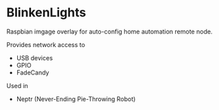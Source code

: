 # BlinkenLights 

Raspbian imgage overlay for auto-config home automation remote node.

Provides network access to
* USB devices
* GPIO
* FadeCandy

Used in 
* Neptr (Never-Ending Pie-Throwing Robot)
